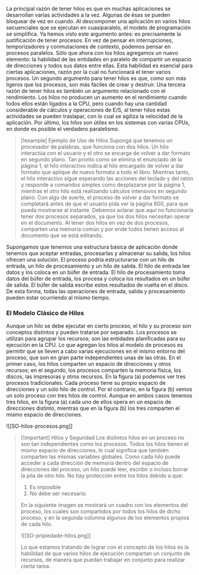 La principal razón de tener hilos es que en muchas aplicaciones se desarrollan varias actividades a la vez. Algunas de ésas se pueden bloquear de vez en cuando. Al descomponer una aplicación en varios hilos secuenciales que se ejecutan en cuasiparalelo, el modelo de programación se simplifica.
Ya hemos visto este argumento antes: es precisamente la justificación de tener procesos. En vez de pensar en interrupciones, temporizadores y conmutaciones de contexto, podemos pensar en procesos paralelos. Sólo que ahora con los hilos agregamos un nuevo elemento: la habilidad de las entidades en paralelo de compartir un espacio de direcciones y todos sus datos entre ellas. Esta habilidad es esencial para ciertas aplicaciones, razón por la cual no funcionará el tener varios procesos.
Un segundo argumento para tener hilos es que, como son más ligeros que los procesos, son más fáciles de crear y destruir.
Una tercera razón de tener hilos es también un argumento relacionado con el rendimiento. Los hilos no producen un aumento en el rendimiento cuando todos ellos están ligados a la CPU, pero cuando hay una cantidad considerable de cálculos y operaciones de E/S, al tener hilos estas actividades se pueden traslapar, con lo cual se agiliza la velocidad de la aplicación. Por último, los hilos son útiles en los sistemas con varias CPUs, en donde es posible el verdadero paralelismo.

>[!example] Ejemplo de Uso de Hilos
>Suponga que tenemos un procesador de palabras, que funciona con dos hilos. Un hilo interactúa con el usuario y el otro se encarga de volver a dar formato en segundo plano. Tan pronto como se elimina el enunciado de la página 1, el hilo interactivo indica al hilo encargado de volver a dar formato que aplique de nuevo formato a todo el libro. Mientras tanto, el hilo interactivo sigue esperando las acciones del teclado y del ratón y responde a comandos simples como desplazarse por la página 1, mientras el otro hilo está realizando cálculos intensivos en segundo plano. Con algo de suerte, el proceso de volver a dar formato se completará antes de que el usuario pida ver la página 600, para que pueda mostrarse al instante.
>Debemos aclarar que aquí no funcionaría tener dos procesos separados, ya que los dos hilos necesitan operar en el documento. Al tener dos hilos en vez de dos procesos, comparten una memoria común y por ende todos tienen acceso al documento que se está editando.

Supongamos que tenemos una estructura básica de aplicación donde tenemos que aceptar entradas, procesarlas y almacenar su salida, los hilos ofrecen una solución. El proceso podría estructurarse con un hilo de entrada, un hilo de procesamiento y un hilo de salida. El hilo de entrada lee datos y los coloca en un búfer de entrada. El hilo de procesamiento toma datos del búfer de entrada, los procesa y coloca los resultados en un búfer de salida. El búfer de salida escribe estos resultados de vuelta en el disco. De esta forma, todas las 
operaciones de entrada, salida y procesamiento pueden estar ocurriendo al mismo tiempo.

### El Modelo Clásico de Hilos

Aunque un hilo se debe ejecutar en cierto proceso, el hilo y su proceso son conceptos distintos y pueden tratarse por separado. Los procesos se utilizan para agrupar los recursos; son las entidades planificadas para su ejecución en la CPU.
Lo que agregan los hilos al modelo de procesos es permitir que se lleven a cabo varias ejecuciones en el mismo entorno del proceso, que son en gran parte independientes unas de las otras. En el primer caso, los hilos comparten un espacio de direcciones y otros recursos; en el segundo, los procesos comparten la memoria física, los discos, las impresoras y otros recursos.
En la figura (a) podemos ver tres procesos tradicionales. Cada proceso tiene su propio espacio de direcciones y un solo hilo de control. Por el contrario, en la figura (b) vemos un solo proceso con tres hilos de control. Aunque en ambos casos tenemos tres hilos, en la figura (a) cada uno de ellos opera en un espacio de direcciones distinto, mientras que en la figura (b) los tres comparten el mismo espacio de direcciones.

<span class="centerImg"> ![[SO-hilos-procesos.png]] </span>

>[!important] Hilos y Seguridad
>Los distintos hilos en un proceso no son tan independientes como los procesos. Todos los hilos tienen el mismo espacio de direcciones, lo cual significa que también comparten las mismas variables globales. Como cada hilo puede acceder a cada dirección de memoria dentro del espacio de direcciones del proceso, un hilo puede leer, escribir o incluso borrar la pila de otro hilo. No hay protección entre los hilos debido a que:
>
>1. Es imposible
>2. No debe ser necesario. 
>
>En la siguiente imagen se mostrará un cuadro con los elementos del proceso, los cuales son compartidos por todos los hilos de dicho proceso, y en la segunda columna algunos de los elementos propios de cada hilo.
>
><span class="centerImg"> ![[SO-pripiedade-hilos.png]] </span>
> 
> Lo que estamos tratando de lograr con el concepto de los hilos es la habilidad de que varios hilos de ejecución compartan un conjunto de recursos, de manera que puedan trabajar en conjunto para realizar cierta tarea.

